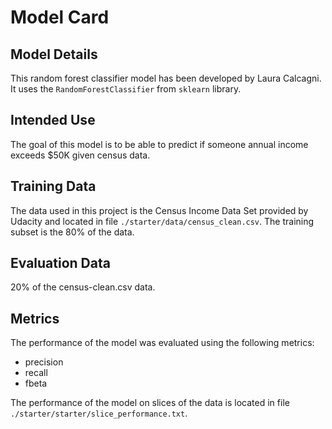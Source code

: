 # Model Card

## Model Details
This random forest classifier model has been developed by Laura Calcagni. It uses the  `RandomForestClassifier` from `sklearn` library.

## Intended Use
The goal of this model is to be able to predict if someone annual income exceeds $50K given census data.

## Training Data
The data used in this project is the Census Income Data Set provided by Udacity and located in file `./starter/data/census_clean.csv`.
The training subset is the 80% of the data.
## Evaluation Data
20% of the census-clean.csv data.

## Metrics
The performance of the model was evaluated using the following metrics:
- precision
- recall
- fbeta

The performance of the model on slices of the data is located in file `./starter/starter/slice_performance.txt`.
